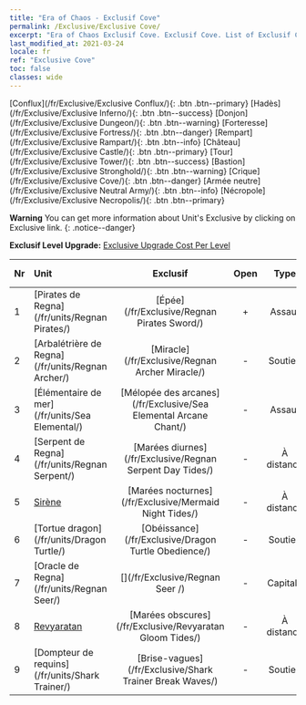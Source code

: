 ```yaml
---
title: "Era of Chaos - Exclusif Cove"
permalink: /Exclusive/Exclusive Cove/
excerpt: "Era of Chaos Exclusif Cove. Exclusif Cove. List of Exclusif Cove in Era of Chaos"
last_modified_at: 2021-03-24
locale: fr
ref: "Exclusive Cove"
toc: false
classes: wide
---
```

 [Conflux](/fr/Exclusive/Exclusive Conflux/){: .btn .btn--primary} [Hadès](/fr/Exclusive/Exclusive Inferno/){: .btn .btn--success} [Donjon](/fr/Exclusive/Exclusive Dungeon/){: .btn .btn--warning} [Forteresse](/fr/Exclusive/Exclusive Fortress/){: .btn .btn--danger} [Rempart](/fr/Exclusive/Exclusive Rampart/){: .btn .btn--info} [Château](/fr/Exclusive/Exclusive Castle/){: .btn .btn--primary} [Tour](/fr/Exclusive/Exclusive Tower/){: .btn .btn--success} [Bastion](/fr/Exclusive/Exclusive Stronghold/){: .btn .btn--warning} [Crique](/fr/Exclusive/Exclusive Cove/){: .btn .btn--danger} [Armée neutre](/fr/Exclusive/Exclusive Neutral Army/){: .btn .btn--info} [Nécropole](/fr/Exclusive/Exclusive Necropolis/){: .btn .btn--primary} 

**Warning** You can get more information about Unit's Exclusive by clicking on Exclusive link. 
{: .notice--danger}

 **Exclusif Level Upgrade:** [Exclusive Upgrade Cost Per Level](/Exclusive/ExclusiveUpgradeCostPerLevel/)

  | Nr |         Unit        | Exclusif | Open  |    Type   |  Item to Rank UP      |  Skin   |
  |:---|:--------------------|:-------------:|:-----:|:---------:|:---------------------:|:-------:|
  | 1  | [Pirates de Regna](/fr/units/Regnan Pirates/) | [Épée](/fr/Exclusive/Regnan Pirates Sword/) | + | Assaut | [Jeton Épée](/fr/Items/con_912/) | - |
  | 2  | [Arbalétrière de Regna](/fr/units/Regnan Archer/) | [Miracle](/fr/Exclusive/Regnan Archer Miracle/) | - | Soutien | - | - |
  | 3  | [Élémentaire de mer](/fr/units/Sea Elemental/) | [Mélopée des arcanes](/fr/Exclusive/Sea Elemental Arcane Chant/) | - | Assaut | [Jeton Mélopée des arcanes](/fr/Items/con_915/) | - |
  | 4  | [Serpent de Regna](/fr/units/Regnan Serpent/) | [Marées diurnes](/fr/Exclusive/Regnan Serpent Day Tides/) | - | À distance | [Jeton Marées diurnes](/fr/Items/con_1003/) | [Skin spécial Marées diurnes](/fr/Items/con_671/) |
  | 5  | [Sirène](/fr/units/Mermaid/) | [Marées nocturnes](/fr/Exclusive/Mermaid Night Tides/) | - | À distance | [Jeton Marées nocturnes](/fr/Items/con_1004/) | [Skin spécial Marées nocturnes](/fr/Items/con_672/) |
  | 6  | [Tortue dragon](/fr/units/Dragon Turtle/) | [Obéissance](/fr/Exclusive/Dragon Turtle Obedience/) | - | Soutien | [Jeton d'Obéissance](/fr/Items/con_1005/) | [Skin spécial d'obéissance](/fr/Items/con_673/) |
  | 7  | [Oracle de Regna](/fr/units/Regnan Seer/) | [](/fr/Exclusive/Regnan Seer /) | - | Capitale | [Étendard spirituel La cité dans l'océan](/fr/Items/con_1006/) | [Tool_2990709](/fr/Items/con_674/) |
  | 8  | [Revyaratan](/fr/units/Revyaratan/) | [Marées obscures](/fr/Exclusive/Revyaratan Gloom Tides/) | - | À distance | - | - |
  | 9  | [Dompteur de requins](/fr/units/Shark Trainer/) | [Brise-vagues](/fr/Exclusive/Shark Trainer Break Waves/) | - | Soutien | - | - |
